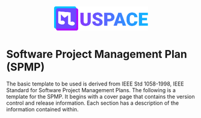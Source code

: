 <h1 align="center"> 
  <a href=""><img src="public/logo.svg" width="250"/></a>
</h1>

<h1>Software Project Management Plan (SPMP)</h1>
<p>
The basic template to be used is derived from IEEE Std 1058-1998, IEEE Standard for Software
Project Management Plans. The following is a template for the SPMP. It begins with a cover page
that contains the version control and release information. Each section has a description of the
information contained within.
</p>